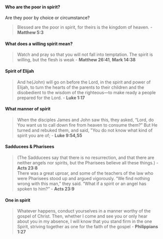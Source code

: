 
#### Who are the poor in spirit?
Are they poor by choice or circumstance?
> Blessed are the poor in spirit, for theirs is the kingdom of heaven. - **Matthew 5:3**

#### What does a willing spirit mean?
> Watch and pray so that you will not fall into temptation. The spirit is willing, but the flesh is weak - **Matthew 26:41**, **Mark 14:38**  

#### Spirit of Elijah
> And he(John) will go on before the Lord, in the spirit and power of Elijah, to turn the hearts of the parents to their children and the disobedient to the wisdom of the righteous—to make ready a people prepared for the Lord. - **Luke 1:17**  
#### What manner of spirit
> When the disciples James and John saw this, they asked, “Lord, do You want us to call down fire from heaven to consume them?” But He turned and rebuked them, and said, "You do not know what kind of spirit you are of; - **Luke 9:54,55**  

#### Sadducees & Pharisees
> (The Sadducees say that there is no resurrection, and that there are neither angels nor spirits, but the Pharisees believe all these things.) - **Acts 23:8**  
> There was a great uproar, and some of the teachers of the law who were Pharisees stood up and argued vigorously. “We find nothing wrong with this man,” they said. “What if a spirit or an angel has spoken to him?” - **Acts 23:9**  

#### One in spirit
> Whatever happens, conduct yourselves in a manner worthy of the gospel of Christ. Then, whether I come and see you or only hear about you in my absence, I will know that you stand firm in the one Spirit, striving together as one for the faith of the gospel - **Philippians 1:27**  